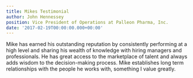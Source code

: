 ```yaml
---
title: Mikes Testimonial
author: John Hennessey
position: Vice President of Operations at Palleon Pharma, Inc.
date: '2017-02-19T00:00:00.000+00:00'
---
```

Mike has earned his outstanding reputation by consistently performing at a high level and sharing
his wealth of knowledge with hiring managers and professionals. He has great access to the marketplace of talent and
always adds wisdom to the decision-making process. Mike establishes long term relationships with the people he works
with, something I value greatly.